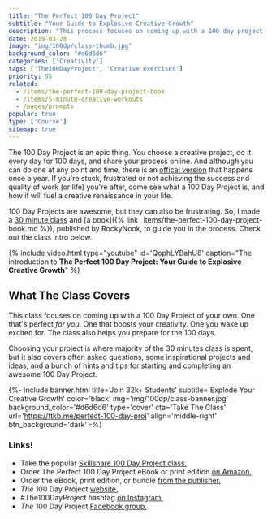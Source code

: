 ```yaml
---
title: "The Perfect 100 Day Project"
subtitle: "Your Guide to Explosive Creative Growth"
description: "This process focuses on coming up with a 100 day project of your own. One that’s perfect for you. One that boosts your creativity. One you wake up excited for. One that makes your life better. The process also helps you prepare for the 100 days."
date: 2019-03-28
image: "img/100dp/class-thumb.jpg"
background_color: "#d6d6d6"
categories: ['Creativity']
tags: ['The100DayProject', 'Creative exercises']
priority: 95
related:
  - /items/the-perfect-100-day-project-book
  - /items/5-minute-creative-workouts
  - /pages/prompts
popular: true
type: ['Course']
sitemap: true
---
```


The 100 Day Project is an epic thing. You choose a creative project, do it every day for 100 days, and share your process online. And although you can do one at any point and time, there is an [offical version](https://the100dayproject.org/) that happens once a year. If you're stuck, frustrated or not achieving the success and quality of work (or life) you're after, come see what a 100 Day Project is, and how it will fuel a creative renaissance in your life.

100 Day Projects are awesome, but they can also be frustrating. So, I made a [30 minute class](https://ttkb.me/perfect-100-day-proj) and [a book]({% link _items/the-perfect-100-day-project-book.md %}), published by RockyNook, to guide you in the process. Check out the class intro below.

{% include video.html type="youtube" id='QophLYBahU8' caption="The introduction to **The Perfect 100 Day Project: Your Guide to Explosive Creative Growth**" %}

## What The Class Covers

This class focuses on coming up with a 100 Day Project of your own. One that's perfect *for you.* One that boosts your creativity. One you wake up excited for. The class also helps you prepare for the 100 days.

Choosing your project is where majority of the 30 minutes class is spent, but it also covers often asked questions, some inspirational projects and ideas, and a bunch of hints and tips for starting and completing an awesome 100 Day Project.

{%- include banner.html title='Join 32k+ Students' subtitle='Explode Your Creative Growth' color='black' img='img/100dp/class-banner.jpg' background_color='#d6d6d6' type='cover' cta='Take The Class' url='https://ttkb.me/perfect-100-day-proj' align='middle-right' btn_background='dark' -%}

### Links!
- Take the popular [Skillshare 100 Day Project class.](https://ttkb.me/perfect-100-day-proj)
- Order The Perfect 100 Day Project eBook or print edition [on Amazon.](https://ttkb.me/100dpbook-amazon)
- Order the eBook, print edition, or bundle [from the publisher.](https://ttkb.me/100dpbook-rockynook)
- *The* 100 Day Project [website.](https://www.the100dayproject.org/)
- #The100DayProject hashtag [on Instagram.](https://www.instagram.com/explore/tags/the100dayproject/)
- *The* 100 Day Project [Facebook group.](https://www.facebook.com/groups/the100dayprojectgroup)